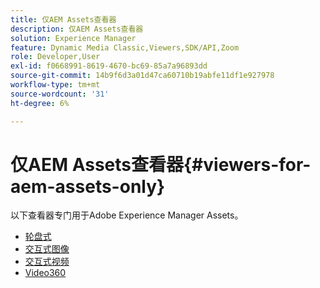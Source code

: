 ```yaml
---
title: 仅AEM Assets查看器
description: 仅AEM Assets查看器
solution: Experience Manager
feature: Dynamic Media Classic,Viewers,SDK/API,Zoom
role: Developer,User
exl-id: f0668991-8619-4670-bc69-85a7a96893dd
source-git-commit: 14b9f6d3a01d47ca60710b19abfe11df1e927978
workflow-type: tm+mt
source-wordcount: '31'
ht-degree: 6%

---
```


# 仅AEM Assets查看器{#viewers-for-aem-assets-only}

以下查看器专门用于Adobe Experience Manager Assets。

* [轮盘式](c-html5-aem-carousel/c-html5-aem-carousel.md)
* [交互式图像](c-html5-aem-interactive-images/c-html5-aem-interactive-images.md)
* [交互式视频](c-html5-aem-int-video/c-html5-aem-int-video.md)
* [Video360](c-html5-aem-video360/c-html5-aem-video360.md)
